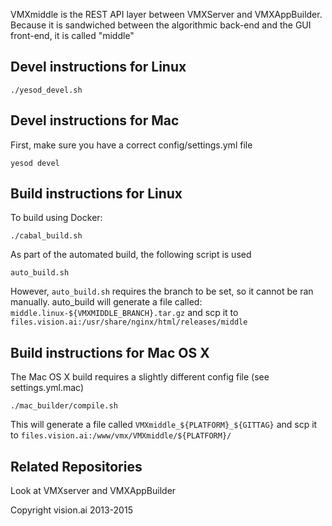 VMXmiddle is the REST API layer between VMXServer and VMXAppBuilder.
Because it is sandwiched between the algorithmic back-end and the GUI
front-end, it is called "middle"

## Devel instructions for Linux
```
./yesod_devel.sh
```

## Devel instructions for Mac

First, make sure you have a correct config/settings.yml file

```
yesod devel
```

## Build instructions for Linux

To build using Docker:
```
./cabal_build.sh
```

As part of the automated build, the following script is used
```
auto_build.sh
```

However, `auto_build.sh` requires the branch to be set, so it cannot
be ran manually. auto_build will generate a file called: 
`middle.linux-${VMXMIDDLE_BRANCH}.tar.gz` and scp it to
`files.vision.ai:/usr/share/nginx/html/releases/middle`


## Build instructions for Mac OS X

The Mac OS X build requires a slightly different config file (see
settings.yml.mac)

```
./mac_builder/compile.sh
```

This will generate a file called `VMXmiddle_${PLATFORM}_${GITTAG}` and
scp it to `files.vision.ai:/www/vmx/VMXmiddle/${PLATFORM}/`


## Related Repositories

Look at VMXserver and VMXAppBuilder

Copyright vision.ai 2013-2015

